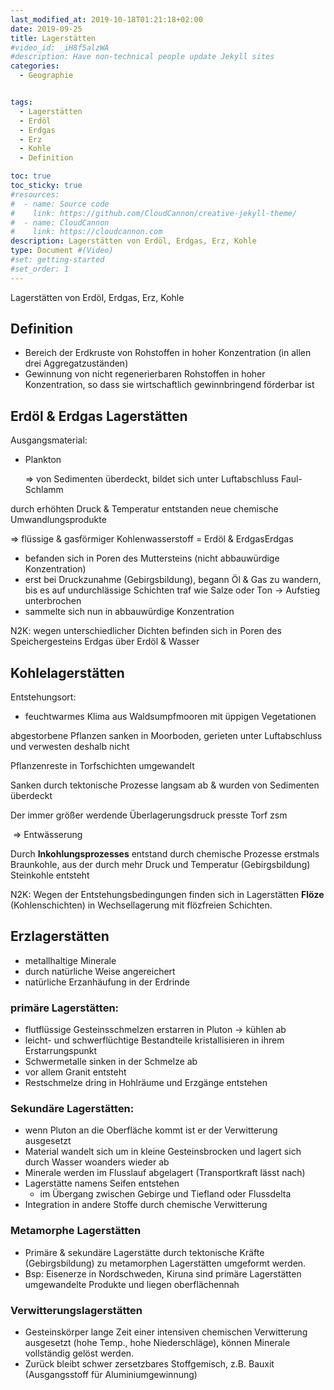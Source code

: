```yaml
---
last_modified_at: 2019-10-18T01:21:18+02:00
date: 2019-09-25  
title: Lagerstätten
#video_id: _iH8f5alzWA
#description: Have non-technical people update Jekyll sites
categories:
  - Geographie


tags:
  - Lagerstätten
  - Erdöl
  - Erdgas
  - Erz
  - Kohle
  - Definition

toc: true
toc_sticky: true
#resources:
#  - name: Source code
#    link: https://github.com/CloudCannon/creative-jekyll-theme/
#  - name: CloudCannon
#    link: https://cloudcannon.com
description: Lagerstätten von Erdöl, Erdgas, Erz, Kohle
type: Document #(Video)
#set: getting-started
#set_order: 1
---
```

Lagerstätten von Erdöl, Erdgas, Erz, Kohle

## Definition
- Bereich der Erdkruste von Rohstoffen in hoher Konzentration (in allen drei Aggregatzuständen)
- Gewinnung von nicht regenerierbaren Rohstoffen in hoher Konzentration, so dass sie wirtschaftlich gewinnbringend förderbar ist

## Erdöl & Erdgas Lagerstätten

Ausgangsmaterial:

- Plankton

  => von Sedimenten überdeckt, bildet sich unter Luftabschluss Faul-Schlamm



durch erhöhten Druck & Temperatur entstanden neue chemische Umwandlungsprodukte

=> flüssige & gasförmiger Kohlenwasserstoff = Erdöl & ErdgasErdgas

- befanden sich in Poren des Muttersteins (nicht abbauwürdige Konzentration)
- erst bei Druckzunahme (Gebirgsbildung), begann Öl & Gas zu wandern, bis es auf undurchlässige Schichten traf wie Salze oder Ton -> Aufstieg unterbrochen
- sammelte sich nun in abbauwürdige Konzentration



N2K: wegen unterschiedlicher Dichten befinden sich in Poren des Speichergesteins Erdgas über Erdöl & Wasser



## Kohlelagerstätten

Entstehungsort:

- feuchtwarmes Klima aus Waldsumpfmooren mit üppigen Vegetationen

abgestorbene Pflanzen sanken in Moorboden, gerieten unter Luftabschluss und verwesten deshalb nicht

Pflanzenreste in Torfschichten umgewandelt

Sanken durch tektonische Prozesse langsam ab & wurden von Sedimenten überdeckt

Der immer größer werdende Überlagerungsdruck presste Torf zsm

​	=> Entwässerung

Durch **Inkohlungsprozesses** entstand durch chemische Prozesse erstmals Braunkohle, aus der durch mehr Druck und Temperatur (Gebirgsbildung) Steinkohle entsteht

N2K: Wegen der Entstehungsbedingungen finden sich in Lagerstätten  **Flöze** (Kohlenschichten) in Wechsellagerung mit flözfreien Schichten.



## Erzlagerstätten

- metallhaltige Minerale
- durch natürliche Weise angereichert
- natürliche Erzanhäufung in der Erdrinde



### primäre Lagerstätten:
- flutflüssige Gesteinsschmelzen erstarren in Pluton -> kühlen ab
- leicht- und schwerflüchtige Bestandteile kristallisieren in ihrem Erstarrungspunkt
- Schwermetalle sinken in der Schmelze ab
- vor allem Granit entsteht
- Restschmelze dring in Hohlräume und Erzgänge entstehen



### Sekundäre Lagerstätten:
- wenn Pluton an die Oberfläche kommt ist er der Verwitterung ausgesetzt
- Material wandelt sich um in kleine Gesteinsbrocken und lagert sich durch Wasser woanders wieder ab
- Minerale werden im Flusslauf abgelagert (Transportkraft lässt nach)
- Lagerstätte namens Seifen entstehen
	- im Übergang zwischen Gebirge und Tiefland oder Flussdelta
- Integration in andere Stoffe durch chemische Verwitterung




### Metamorphe Lagerstätten

- Primäre & sekundäre Lagerstätte durch tektonische Kräfte (Gebirgsbildung) zu metamorphen Lagerstätten umgeformt werden.
- Bsp: Eisenerze in Nordschweden, Kiruna sind primäre Lagerstätten umgewandelte Produkte und liegen oberflächennah



### Verwitterungslagerstätten

- Gesteinskörper lange Zeit einer intensiven chemischen Verwitterung ausgesetzt (hohe Temp., hohe Niederschläge), können Minerale vollständig gelöst werden.
- Zurück bleibt schwer zersetzbares Stoffgemisch, z.B. Bauxit (Ausgangsstoff für Aluminiumgewinnung)
